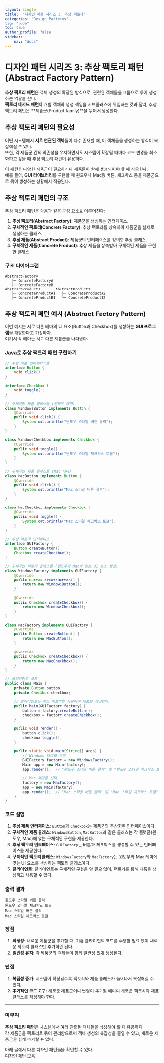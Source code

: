 ```yaml
---
layout: single
title:  "디자인 패턴 시리즈 3. 추상 팩토리"
categories: "Design_Patterns"
tag: "code"
toc: true
author_profile: false
sidebar:
    nav: "docs"
---
```



# 디자인 패턴 시리즈 3: 추상 팩토리 패턴 (Abstract Factory Pattern)  

**추상 팩토리 패턴**은 객체 생성의 확장된 방식으로, 관련된 객체들을 그룹으로 묶어 생성하는 역할을 한다.  
**팩토리 메서드 패턴**이 개별 객체의 생성 책임을 서브클래스에 위임하는 것과 달리, 추상 팩토리 패턴은 **제품군(Product family)**을 묶어서 생성한다.  

## 추상 팩토리 패턴의 필요성

어떤 시스템에서 **서로 연관된 객체**들이 다수 존재할 때, 이 객체들을 생성하는 방식이 복잡해질 수 있다.  
또한, 각 제품군 간의 의존성을 유지하면서도 시스템이 확장될 때마다 코드 변경을 최소화하고 싶을 때 추상 팩토리 패턴이 유용하다.  

이 패턴은 다양한 제품군이 필요하거나 제품들이 함께 생성되어야 할 때 사용한다.  
예를 들어, **GUI 라이브러리**를 구현할 때 윈도우나 Mac용 버튼, 체크박스 등을 제품군으로 묶어 생성하는 상황에서 적용된다.  

## 추상 팩토리 패턴의 구조

추상 팩토리 패턴은 다음과 같은 구성 요소로 이루어진다:  

1. **추상 팩토리(Abstract Factory)**: 제품군을 생성하는 인터페이스.  
2. **구체적인 팩토리(Concrete Factory)**: 추상 팩토리를 상속하여 제품군을 실제로 생성하는 클래스.  
3. **추상 제품(Abstract Product)**: 제품군의 인터페이스를 정의한 추상 클래스.  
4. **구체적인 제품(Concrete Product)**: 추상 제품을 상속받아 구체적인 제품을 구현한 클래스.  

### 구조 다이어그램

```
AbstractFactory
   ├─ ConcreteFactoryA
   ├─ ConcreteFactoryB
AbstractProduct1       AbstractProduct2
   ├─ ConcreteProductA1   ├─ ConcreteProductA2
   ├─ ConcreteProductB1   └─ ConcreteProductB2
```  

## 추상 팩토리 패턴 예시 (Abstract Factory Pattern)

이번 예시는 서로 다른 테마의 UI 요소(Button과 Checkbox)를 생성하는 **GUI 프로그램**을 개발한다고 가정하자.  
여기서 각 테마는 서로 다른 제품군을 나타낸다.  

### Java로 추상 팩토리 패턴 구현하기

```java
// 추상 제품 인터페이스들
interface Button {
    void click();
}

interface Checkbox {
    void toggle();
}

// 구체적인 제품 클래스들 (윈도우 테마)
class WindowsButton implements Button {
    @Override
    public void click() {
        System.out.println("윈도우 스타일 버튼 클릭");
    }
}

class WindowsCheckbox implements Checkbox {
    @Override
    public void toggle() {
        System.out.println("윈도우 스타일 체크박스 토글");
    }
}

// 구체적인 제품 클래스들 (Mac 테마)
class MacButton implements Button {
    @Override
    public void click() {
        System.out.println("Mac 스타일 버튼 클릭");
    }
}

class MacCheckbox implements Checkbox {
    @Override
    public void toggle() {
        System.out.println("Mac 스타일 체크박스 토글");
    }
}

// 추상 팩토리 인터페이스
interface GUIFactory {
    Button createButton();
    Checkbox createCheckbox();
}

// 구체적인 팩토리 클래스들 (윈도우와 Mac에 맞는 UI 요소 생성)
class WindowsFactory implements GUIFactory {
    @Override
    public Button createButton() {
        return new WindowsButton();
    }

    @Override
    public Checkbox createCheckbox() {
        return new WindowsCheckbox();
    }
}

class MacFactory implements GUIFactory {
    @Override
    public Button createButton() {
        return new MacButton();
    }

    @Override
    public Checkbox createCheckbox() {
        return new MacCheckbox();
    }
}

// 클라이언트 코드
public class Main {
    private Button button;
    private Checkbox checkbox;

    // 클라이언트는 추상 팩토리만 사용하여 제품을 생성한다.
    public Main(GUIFactory factory) {
        button = factory.createButton();
        checkbox = factory.createCheckbox();
    }

    public void render() {
        button.click();
        checkbox.toggle();
    }

    public static void main(String[] args) {
        // Windows 테마를 선택
        GUIFactory factory = new WindowsFactory();
        Main app = new Main(factory);
        app.render();  // "윈도우 스타일 버튼 클릭" 및 "윈도우 스타일 체크박스 토글" 출력

        // Mac 테마를 선택
        factory = new MacFactory();
        app = new Main(factory);
        app.render();  // "Mac 스타일 버튼 클릭" 및 "Mac 스타일 체크박스 토글" 출력
    }
}
```

### 코드 설명

1. **추상 제품 인터페이스**: `Button`과 `Checkbox`는 제품군의 추상화된 인터페이스이다.  
2. **구체적인 제품 클래스**: `WindowsButton`, `MacButton`과 같은 클래스는 각 플랫폼(윈도우, Mac)에 맞는 구체적인 구현을 제공한다.  
3. **추상 팩토리 인터페이스**: `GUIFactory`는 버튼과 체크박스를 생성할 수 있는 인터페이스를 제공한다.  
4. **구체적인 팩토리 클래스**: `WindowsFactory`와 `MacFactory`는 윈도우와 Mac 테마에 맞는 UI 요소를 생성하는 팩토리 클래스이다.  
5. **클라이언트**: 클라이언트는 구체적인 구현을 알 필요 없이, 팩토리를 통해 제품을 생성하고 사용할 수 있다.  

### 출력 결과

```
윈도우 스타일 버튼 클릭  
윈도우 스타일 체크박스 토글  
Mac 스타일 버튼 클릭  
Mac 스타일 체크박스 토글  
```

### 장점

1. **확장성**: 새로운 제품군을 추가할 때, 기존 클라이언트 코드를 수정할 필요 없이 새로운 팩토리 클래스만 추가하면 된다.  
2. **일관성 유지**: 각 제품군의 객체들이 함께 일관성 있게 생성된다.  

### 단점

1. **복잡성 증가**: 시스템이 확장될수록 팩토리와 제품 클래스가 늘어나서 복잡해질 수 있다.  
2. **추가적인 코드 요구**: 새로운 제품군이나 변형이 추가될 때마다 새로운 팩토리와 제품 클래스를 작성해야 한다.  

---

### 마무리

**추상 팩토리 패턴**은 시스템에서 여러 관련된 객체들을 생성해야 할 때 유용하다.  
각 제품군을 팩토리로 묶어 관리함으로써 객체 생성의 복잡성을 줄일 수 있고, 새로운 제품군을 쉽게 추가할 수 있다.  

아래 글에서 다른 디자인 패턴들을 확인할 수 있다.  
[디자인 패턴 모음](https://gihak111.github.io/design/patterns/2024/11/05/Types_Of_Design_Patterns_upload.html)  
